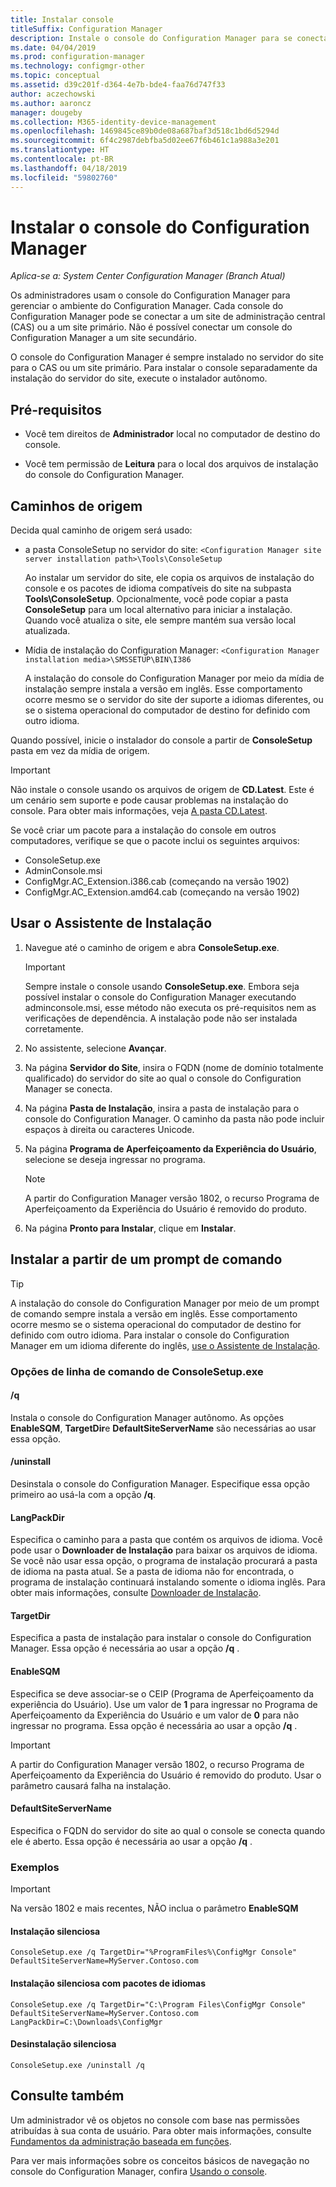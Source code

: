 ```yaml
---
title: Instalar console
titleSuffix: Configuration Manager
description: Instale o console do Configuration Manager para se conectar a um site de administração central ou um site primário.
ms.date: 04/04/2019
ms.prod: configuration-manager
ms.technology: configmgr-other
ms.topic: conceptual
ms.assetid: d39c201f-d364-4e7b-bde4-faa76d747f33
author: aczechowski
ms.author: aaroncz
manager: dougeby
ms.collection: M365-identity-device-management
ms.openlocfilehash: 1469845ce89b0de08a687baf3d518c1bd6d5294d
ms.sourcegitcommit: 6f4c2987debfba5d02ee67f6b461c1a988a3e201
ms.translationtype: HT
ms.contentlocale: pt-BR
ms.lasthandoff: 04/18/2019
ms.locfileid: "59802760"
---
```

# <a name="install-the-configuration-manager-console"></a>Instalar o console do Configuration Manager

*Aplica-se a: System Center Configuration Manager (Branch Atual)*

Os administradores usam o console do Configuration Manager para gerenciar o ambiente do Configuration Manager. Cada console do Configuration Manager pode se conectar a um site de administração central (CAS) ou a um site primário. Não é possível conectar um console do Configuration Manager a um site secundário.

O console do Configuration Manager é sempre instalado no servidor do site para o CAS ou um site primário. Para instalar o console separadamente da instalação do servidor do site, execute o instalador autônomo.  



## <a name="prerequisites"></a>Pré-requisitos

- Você tem direitos de **Administrador** local no computador de destino do console.  

- Você tem permissão de **Leitura** para o local dos arquivos de instalação do console do Configuration Manager.  



## <a name="source-paths"></a>Caminhos de origem

Decida qual caminho de origem será usado:  

- a pasta ConsoleSetup no servidor do site: `<Configuration Manager site server installation path>\Tools\ConsoleSetup`  

    Ao instalar um servidor do site, ele copia os arquivos de instalação do console e os pacotes de idioma compatíveis do site na subpasta **Tools\ConsoleSetup**. Opcionalmente, você pode copiar a pasta **ConsoleSetup** para um local alternativo para iniciar a instalação. Quando você atualiza o site, ele sempre mantém sua versão local atualizada.  

- Mídia de instalação do Configuration Manager: `<Configuration Manager installation media>\SMSSETUP\BIN\I386`  

    A instalação do console do Configuration Manager por meio da mídia de instalação sempre instala a versão em inglês. Esse comportamento ocorre mesmo se o servidor do site der suporte a idiomas diferentes, ou se o sistema operacional do computador de destino for definido com outro idioma.  

Quando possível, inicie o instalador do console a partir de **ConsoleSetup** pasta em vez da mídia de origem.

> [!Important]  
> Não instale o console usando os arquivos de origem de **CD.Latest**. Este é um cenário sem suporte e pode causar problemas na instalação do console. Para obter mais informações, veja [A pasta CD.Latest](/sccm/core/servers/manage/the-cd.latest-folder#unsupported-scenarios).<!-- SCCMDocs issue 1359 -->  

Se você criar um pacote para a instalação do console em outros computadores, verifique se que o pacote inclui os seguintes arquivos:<!--3612513-->

- ConsoleSetup.exe
- AdminConsole.msi
- ConfigMgr.AC_Extension.i386.cab (começando na versão 1902)
- ConfigMgr.AC_Extension.amd64.cab (começando na versão 1902)



## <a name="use-the-setup-wizard"></a>Usar o Assistente de Instalação  

1. Navegue até o caminho de origem e abra **ConsoleSetup.exe**.  

    > [!IMPORTANT]  
    > Sempre instale o console usando **ConsoleSetup.exe**. Embora seja possível instalar o console do Configuration Manager executando adminconsole.msi, esse método não executa os pré-requisitos nem as verificações de dependência. A instalação pode não ser instalada corretamente.  

2. No assistente, selecione **Avançar**.  

3. Na página **Servidor do Site**, insira o FQDN (nome de domínio totalmente qualificado) do servidor do site ao qual o console do Configuration Manager se conecta.  

4. Na página **Pasta de Instalação**, insira a pasta de instalação para o console do Configuration Manager. O caminho da pasta não pode incluir espaços à direita ou caracteres Unicode.  

5. Na página **Programa de Aperfeiçoamento da Experiência do Usuário**, selecione se deseja ingressar no programa.  

    > [!Note]  
    > A partir do Configuration Manager versão 1802, o recurso Programa de Aperfeiçoamento da Experiência do Usuário é removido do produto.

6. Na página **Pronto para Instalar**, clique em **Instalar**.  



## <a name="install-from-a-command-prompt"></a>Instalar a partir de um prompt de comando  

> [!TIP]  
> A instalação do console do Configuration Manager por meio de um prompt de comando sempre instala a versão em inglês. Esse comportamento ocorre mesmo se o sistema operacional do computador de destino for definido com outro idioma. Para instalar o console do Configuration Manager em um idioma diferente do inglês, [use o Assistente de Instalação](#use-the-setup-wizard).  


### <a name="consolesetupexe-command-line-options"></a>Opções de linha de comando de ConsoleSetup.exe

#### <a name="q"></a>/q

Instala o console do Configuration Manager autônomo. As opções **EnableSQM**, **TargetDir**e **DefaultSiteServerName** são necessárias ao usar essa opção.

#### <a name="uninstall"></a>/uninstall

Desinstala o console do Configuration Manager. Especifique essa opção primeiro ao usá-la com a opção **/q**.

#### <a name="langpackdir"></a>LangPackDir

Especifica o caminho para a pasta que contém os arquivos de idioma. Você pode usar o **Downloader de Instalação** para baixar os arquivos de idioma. Se você não usar essa opção, o programa de instalação procurará a pasta de idioma na pasta atual. Se a pasta de idioma não for encontrada, o programa de instalação continuará instalando somente o idioma inglês. Para obter mais informações, consulte [Downloader de Instalação](setup-downloader.md).

#### <a name="targetdir"></a>TargetDir

Especifica a pasta de instalação para instalar o console do Configuration Manager. Essa opção é necessária ao usar a opção **/q** .

#### <a name="enablesqm"></a>EnableSQM

Especifica se deve associar-se o CEIP (Programa de Aperfeiçoamento da experiência do Usuário). Use um valor de **1** para ingressar no Programa de Aperfeiçoamento da Experiência do Usuário e um valor de **0** para não ingressar no programa. Essa opção é necessária ao usar a opção **/q** .

> [!Important]  
> A partir do Configuration Manager versão 1802, o recurso Programa de Aperfeiçoamento da Experiência do Usuário é removido do produto. Usar o parâmetro causará falha na instalação.

#### <a name="defaultsiteservername"></a>DefaultSiteServerName

Especifica o FQDN do servidor do site ao qual o console se conecta quando ele é aberto. Essa opção é necessária ao usar a opção **/q** .


### <a name="examples"></a>Exemplos

> [!Important]  
> Na versão 1802 e mais recentes, NÃO inclua o parâmetro **EnableSQM**

#### <a name="silent-install"></a>Instalação silenciosa

`ConsoleSetup.exe /q TargetDir="%ProgramFiles%\ConfigMgr Console" DefaultSiteServerName=MyServer.Contoso.com`

#### <a name="silent-install-with-language-packs"></a>Instalação silenciosa com pacotes de idiomas

`ConsoleSetup.exe /q TargetDir="C:\Program Files\ConfigMgr Console" DefaultSiteServerName=MyServer.Contoso.com LangPackDir=C:\Downloads\ConfigMgr`  

#### <a name="silent-uninstall"></a>Desinstalação silenciosa

`ConsoleSetup.exe /uninstall /q`  



## <a name="see-also"></a>Consulte também

Um administrador vê os objetos no console com base nas permissões atribuídas à sua conta de usuário. Para obter mais informações, consulte [Fundamentos da administração baseada em funções](/sccm/core/understand/fundamentals-of-role-based-administration).

Para ver mais informações sobre os conceitos básicos de navegação no console do Configuration Manager, confira [Usando o console](/sccm/core/servers/manage/admin-console).
